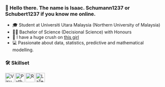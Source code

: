 ### 👋 Hello there. The name is Isaac. Schumann1237 or Schubert1237 if you know me online.

- 🎓 Student at Universiti Utara Malaysia (Northern University of Malaysia)
- 🧑‍🔬 Bachelor of Science (Decisional Science) with Honours
- 💌 I have a huge crush on <a href="https://github.com/Phavanee"> this girl </a>
- 💻 Passionate about data, statistics, predictive and mathematical modelling.

### 🛠️ Skillset

<img align="left" alt="Visual Basic" width="30px" styles="padding-right:10px;" src="https://cdn.jsdelivr.net/gh/devicons/devicon@latest/icons/visualbasic/visualbasic-original.svg" />
<img align="left" alt="Python" width="30px" styles="padding-right:10px;" src="https://cdn.jsdelivr.net/gh/devicons/devicon@latest/icons/python/python-original.svg" />
<img align="left" alt="R" width="30px" styles="padding-right:10px;" src="https://cdn.jsdelivr.net/gh/devicons/devicon@latest/icons/r/r-original.svg" />
<img align="left" alt="LaTeX" width="30px" styles="padding-right:px;" src="https://cdn.jsdelivr.net/gh/devicons/devicon@latest/icons/latex/latex-original.svg" />
          
          
          


